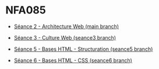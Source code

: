 # NFA085

- [Séance 2 - Architecture Web (main branch)](https://github.com/scarabe22/nfa085/tree/main) 
  
- [Séance 3 - Culture Web (seance3 branch)](https://github.com/scarabe22/nfa085/tree/seance3)

- [Séance 5 - Bases HTML - Structuration (seance5 branch)](https://scarabe22.github.io/nfa085/)

- [Séance 6 - Bases HTML - CSS (seance6 branch)](https://scarabe22.github.io/nfa085/)

